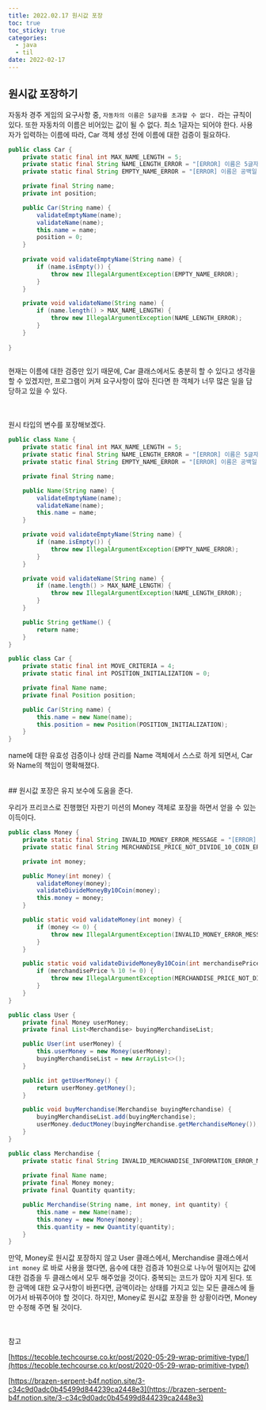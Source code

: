 ```yaml
---
title: 2022.02.17 원시값 포장
toc: true
toc_sticky: true
categories:
  - java
  - til
date: 2022-02-17
---
```


## 원시값 포장하기

자동차 경주 게임의 요구사항 중, `자동차의 이름은 5글자를 초과할 수 없다. `라는 규칙이 있다.
또한 자동차의 이름은 비어있는 값이 될 수 없다. 최소 1글자는 되어야 한다.
사용자가 입력하는 이름에 따라, Car 객체 생성 전에 이름에 대한 검증이 필요하다.

```java
public class Car {
    private static final int MAX_NAME_LENGTH = 5;
    private static final String NAME_LENGTH_ERROR = "[ERROR] 이름은 5글자를 초과할 수 없습니다.";
    private static final String EMPTY_NAME_ERROR = "[ERROR] 이름은 공백일 수 없습니다.";

    private final String name;
    private int position;

    public Car(String name) {
        validateEmptyName(name);
        validateName(name);
        this.name = name;
        position = 0;
    }
  
    private void validateEmptyName(String name) {
        if (name.isEmpty()) {
            throw new IllegalArgumentException(EMPTY_NAME_ERROR);
        }
    }

    private void validateName(String name) {
        if (name.length() > MAX_NAME_LENGTH) {
            throw new IllegalArgumentException(NAME_LENGTH_ERROR);
        }
    }
  
}
  
```

현재는 이름에 대한 검증만 있기 때문에, Car 클래스에서도 충분히 할 수 있다고 생각을 할 수 있겠지만, 프로그램이 커져 요구사항이 많아 진다면 한 객체가 너무 많은 일을 담당하고 있을 수 있다.

<br>
<br>
원시 타입의 변수를 포장해보겠다.

```java
public class Name {
    private static final int MAX_NAME_LENGTH = 5;
    private static final String NAME_LENGTH_ERROR = "[ERROR] 이름은 5글자를 초과할 수 없습니다.";
    private static final String EMPTY_NAME_ERROR = "[ERROR] 이름은 공백일 수 없습니다.";

    private final String name;

    public Name(String name) {
        validateEmptyName(name);
        validateName(name);
        this.name = name;
    }

    private void validateEmptyName(String name) {
        if (name.isEmpty()) {
            throw new IllegalArgumentException(EMPTY_NAME_ERROR);
        }
    }

    private void validateName(String name) {
        if (name.length() > MAX_NAME_LENGTH) {
            throw new IllegalArgumentException(NAME_LENGTH_ERROR);
        }
    }

    public String getName() {
        return name;
    }
}
```

```java
public class Car {
    private static final int MOVE_CRITERIA = 4;
    private static final int POSITION_INITIALIZATION = 0;

    private final Name name;
    private final Position position;

    public Car(String name) {
        this.name = new Name(name);
        this.position = new Position(POSITION_INITIALIZATION);
    }
}
```

name에 대한 유효성 검증이나 상태 관리를 Name 객체에서 스스로 하게 되면서, Car와 Name의 책임이 명확해졌다.

<br>
## 원시값 포장은 유지 보수에 도움을 준다.

우리가 프리코스로 진행했던 자판기 미션의 Money 객체로 포장을 하면서 얻을 수 있는 이득이다.

```java
public class Money {
	private static final String INVALID_MONEY_ERROR_MESSAGE = "[ERROR] 금액은 0원 이상 입력해야 한다.";
	private static final String MERCHANDISE_PRICE_NOT_DIVIDE_10_COIN_ERROR_MESSAGE = "[ERROR] 입력하는 금액은 10원으로 나누어떨어져야 한다.";

	private int money;

	public Money(int money) {
		validateMoney(money);
		validateDivideMoneyBy10Coin(money);
		this.money = money;
	}

	public static void validateMoney(int money) {
		if (money <= 0) {
			throw new IllegalArgumentException(INVALID_MONEY_ERROR_MESSAGE);
		}
	}

	public static void validateDivideMoneyBy10Coin(int merchandisePrice) {
		if (merchandisePrice % 10 != 0) {
			throw new IllegalArgumentException(MERCHANDISE_PRICE_NOT_DIVIDE_10_COIN_ERROR_MESSAGE);
		}
	}
}
```


```java
public class User {
	private final Money userMoney;
	private final List<Merchandise> buyingMerchandiseList;

	public User(int userMoney) {
		this.userMoney = new Money(userMoney);
		buyingMerchandiseList = new ArrayList<>();
	}

	public int getUserMoney() {
		return userMoney.getMoney();
	}

	public void buyMerchandise(Merchandise buyingMerchandise) {
		buyingMerchandiseList.add(buyingMerchandise);
		userMoney.deductMoney(buyingMerchandise.getMerchandiseMoney());
	}
}
```


```java
public class Merchandise {
	private static final String INVALID_MERCHANDISE_INFORMATION_ERROR_MESSAGE = "[ERROR] 상품 정보는 상품명, 가격, 수량 순으로 모두 입력해야한다.";
  
	private final Name name;
	private final Money money;
	private final Quantity quantity;

	public Merchandise(String name, int money, int quantity) {
		this.name = new Name(name);
		this.money = new Money(money);
		this.quantity = new Quantity(quantity);
	}
}
```

만약, Money로 원시값 포장하지 않고 User 클래스에서, Merchandise 클래스에서 `int money` 로 바로 사용을 했다면, 음수에 대한 검증과 10원으로 나누어 떨어지는 값에 대한 검증을 두 클래스에서 모두 해주었을 것이다.
중복되는 코드가 많아 지게 된다.
또한 금액에 대한 요구사항이 바뀐다면, 금액이라는 상태를 가지고 있는 모든 클래스에 들어가서 바꿔주어야 할 것이다.
하지만, Money로 원시값 포장을 한 상황이라면, Money 만 수정해 주면 될 것이다.

<br>
<br>
참고

[https://tecoble.techcourse.co.kr/post/2020-05-29-wrap-primitive-type/](https://tecoble.techcourse.co.kr/post/2020-05-29-wrap-primitive-type/)

[https://brazen-serpent-b4f.notion.site/3-c34c9d0adc0b45499d844239ca2448e3](https://brazen-serpent-b4f.notion.site/3-c34c9d0adc0b45499d844239ca2448e3)